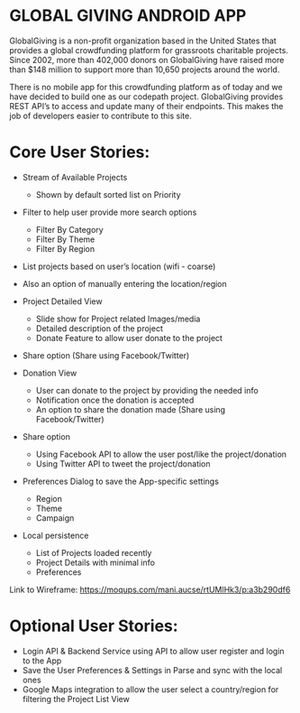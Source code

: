 GLOBAL GIVING ANDROID APP
=========================

GlobalGiving is a non-profit organization based in the United States that provides a global crowdfunding platform for grassroots charitable projects. Since 2002, more than 402,000 donors on GlobalGiving have raised more than $148 million to support more than 10,650 projects around the world.

There is no mobile app for this crowdfunding platform as of today and we have decided to build one as our codepath project. GlobalGiving provides REST API’s to access and update many of their endpoints. This makes the job of developers easier to contribute to this site.

Core User Stories:
===================

- Stream of Available Projects
  - Shown by default sorted list on Priority

- Filter to help user provide more search options
  - Filter By Category
  - Filter By Theme
  - Filter By Region

- List projects based on user’s location (wifi - coarse)
- Also an option of manually entering the location/region

- Project Detailed View
  - Slide show for Project related Images/media
  - Detailed description of the project
  - Donate Feature to allow user donate to the project

- Share option (Share using Facebook/Twitter)

- Donation View
  - User can donate to the project by providing the needed info
  - Notification once the donation is accepted
  - An option to share the donation made (Share using Facebook/Twitter)

- Share option
  - Using Facebook API to allow the user post/like the project/donation
  - Using Twitter API to tweet the project/donation

- Preferences Dialog to save the App-specific settings
  - Region
  - Theme
  - Campaign

- Local persistence
  - List of Projects loaded recently
  - Project Details with minimal info
  - Preferences

Link to Wireframe: https://moqups.com/mani.aucse/rtUMlHk3/p:a3b290df6

Optional User Stories:		
======================	

- Login API & Backend Service using API to allow user register and login to the App
- Save the User Preferences & Settings in Parse and sync with the local ones
- Google Maps integration to allow the user select a country/region for filtering the Project List View
